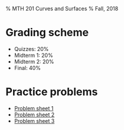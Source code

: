 % MTH 201 Curves and Surfaces 
% Fall, 2018

# Grading scheme
- Quizzes: 20%
- Midterm 1: 20%
- Midterm 2: 20%
- Final: 40%

# Practice problems
- [Problem sheet 1](exercises1.pdf)
- [Problem sheet 2](exercises2.pdf)
- [Problem sheet 3](exercises3.pdf)
